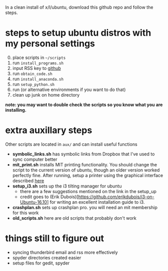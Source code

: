 
In a clean install of x/l/ubuntu, download this github repo and follow the steps.


# steps to setup ubuntu distros with my personal settings

0. place scripts in `~/scripts`
1. run `install_programs.sh`
2. input RSS key to [github](https://help.github.com/articles/generating-an-ssh-key/)
3. run `obtain_code.sh`
4. run `install_anaconda.sh`
5. run `setup_python.sh`
6. run  (or alternative environments if you want to do that)
0. clean up junk on home directory

**note: you may want to double check the scripts so you know what you are installing.**

# extra auxillary steps

Other scripts are located in `aux/` and can install useful functions

* **symbolic_links.sh** has symbolic links from Dropbox that I've used to sync computer better
* **mit_print.sh** installs MIT printing functionality. You should change the script to the current version of ubuntu, though an older version worked perfectly fine. After running, setup a printer using the graphical interface described [here](http://kb.mit.edu/confluence/display/istcontrib/Install+the+Pharos+printing+client+on+Ubuntu)
* **setup_i3.sh** sets up the i3 tilting manager for ubuntu 
	* there are a few suggestions mentioned on the link in the setup_up
	* credit goes to (Erik Dubois)[https://github.com/erikdubois/i3-on-Ubuntu-16.10] for writing an excellent installation guide to i3.
* **crashplan.sh** sets up crashplan pro. you will need an mit membership for this work
* **old_scripts.sh** here are old scripts that probably don't work


# things still to figure out

* syncing thunderbird email and rss more effectively 
* spyder directories created easier
* setup files for gedit, spyder
